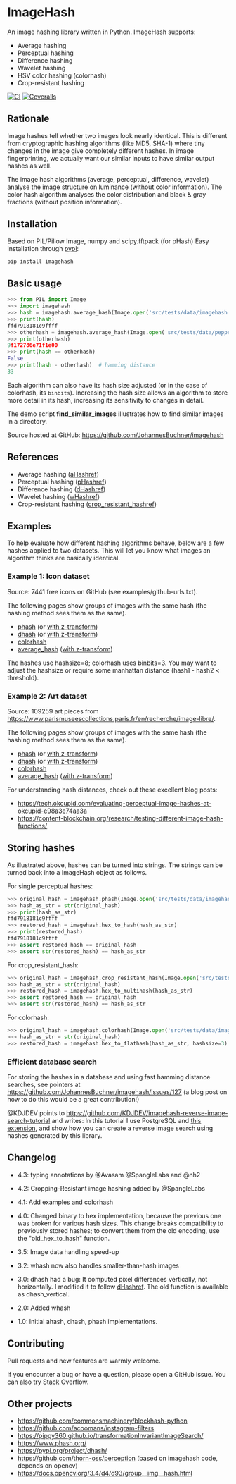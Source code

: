 # ImageHash

An image hashing library written in Python. ImageHash supports:

* Average hashing
* Perceptual hashing
* Difference hashing
* Wavelet hashing
* HSV color hashing (colorhash)
* Crop-resistant hashing

[![CI](https://github.com/JohannesBuchner/imagehash/actions/workflows/testing.yml/badge.svg)](https://github.com/JohannesBuchner/imagehash/actions/workflows/testing.yml) [![Coveralls](https://coveralls.io/repos/github/JohannesBuchner/imagehash/badge.svg)](https://coveralls.io/github/JohannesBuchner/imagehash)

## Rationale

Image hashes tell whether two images look nearly identical.
This is different from cryptographic hashing algorithms (like MD5, SHA-1)
where tiny changes in the image give completely different hashes. 
In image fingerprinting, we actually want our similar inputs to have
similar output hashes as well.

The image hash algorithms (average, perceptual, difference, wavelet)
analyse the image structure on luminance (without color information).
The color hash algorithm analyses the color distribution and 
black & gray fractions (without position information).

## Installation

Based on PIL/Pillow Image, numpy and scipy.fftpack (for pHash)
Easy installation through [pypi](https://pypi.python.org/pypi/ImageHash):

```bash
pip install imagehash
```

## Basic usage

```python
>>> from PIL import Image
>>> import imagehash
>>> hash = imagehash.average_hash(Image.open('src/tests/data/imagehash.png'))
>>> print(hash)
ffd7918181c9ffff
>>> otherhash = imagehash.average_hash(Image.open('src/tests/data/peppers.png'))
>>> print(otherhash)
9f172786e71f1e00
>>> print(hash == otherhash)
False
>>> print(hash - otherhash)  # hamming distance
33
```

Each algorithm can also have its hash size adjusted (or in the case of
colorhash, its `binbits`). Increasing the hash size allows an
algorithm to store more detail in its hash, increasing its sensitivity
to changes in detail.

The demo script **find_similar_images** illustrates how to find similar
images in a directory.

Source hosted at GitHub: https://github.com/JohannesBuchner/imagehash

## References

* Average hashing ([aHashref](https://www.hackerfactor.com/blog/index.php?/archives/432-Looks-Like-It.html))
* Perceptual hashing ([pHashref](https://www.hackerfactor.com/blog/index.php?/archives/432-Looks-Like-It.html))
* Difference hashing ([dHashref](https://www.hackerfactor.com/blog/index.php?/archives/529-Kind-of-Like-That.html))
* Wavelet hashing ([wHashref](https://fullstackml.com/wavelet-image-hash-in-python-3504fdd282b5))
* Crop-resistant hashing ([crop_resistant_hashref](https://ieeexplore.ieee.org/document/6980335))

## Examples

To help evaluate how different hashing algorithms behave, below are a few hashes applied
to two datasets. This will let you know what images an algorithm thinks are basically identical.

### Example 1: Icon dataset

Source: 7441 free icons on GitHub (see examples/github-urls.txt).

The following pages show groups of images with the same hash (the hashing method sees them as the same).

* [phash](https://johannesbuchner.github.io/imagehash/index3.html) (or [with z-transform](https://johannesbuchner.github.io/imagehash/index9.html))
* [dhash](https://johannesbuchner.github.io/imagehash/index4.html) (or [with z-transform](https://johannesbuchner.github.io/imagehash/index10.html))
* [colorhash](https://johannesbuchner.github.io/imagehash/index7.html)
* [average_hash](https://johannesbuchner.github.io/imagehash/index2.html) ([with z-transform](https://johannesbuchner.github.io/imagehash/index8.html))

The hashes use hashsize=8; colorhash uses binbits=3.
You may want to adjust the hashsize or require some manhattan distance (hash1 - hash2 < threshold).

### Example 2: Art dataset

Source: 109259 art pieces from https://www.parismuseescollections.paris.fr/en/recherche/image-libre/.

The following pages show groups of images with the same hash (the hashing method sees them as the same).

* [phash](https://johannesbuchner.github.io/imagehash/art3.html) (or [with z-transform](https://johannesbuchner.github.io/imagehash/art9.html))
* [dhash](https://johannesbuchner.github.io/imagehash/art4.html) (or [with z-transform](https://johannesbuchner.github.io/imagehash/art10.html))
* [colorhash](https://johannesbuchner.github.io/imagehash/art7.html)
* [average_hash](https://johannesbuchner.github.io/imagehash/art2.html) ([with z-transform](https://johannesbuchner.github.io/imagehash/art8.html))

For understanding hash distances, check out these excellent blog posts:
* https://tech.okcupid.com/evaluating-perceptual-image-hashes-at-okcupid-e98a3e74aa3a
* https://content-blockchain.org/research/testing-different-image-hash-functions/

## Storing hashes

As illustrated above, hashes can be turned into strings.
The strings can be turned back into a ImageHash object as follows.

For single perceptual hashes:

```python
>>> original_hash = imagehash.phash(Image.open('src/tests/data/imagehash.png'))
>>> hash_as_str = str(original_hash)
>>> print(hash_as_str)
ffd7918181c9ffff
>>> restored_hash = imagehash.hex_to_hash(hash_as_str)
>>> print(restored_hash)
ffd7918181c9ffff
>>> assert restored_hash == original_hash
>>> assert str(restored_hash) == hash_as_str
```

For crop_resistant_hash:

```python
>>> original_hash = imagehash.crop_resistant_hash(Image.open('src/tests/data/imagehash.png'), min_segment_size=500, segmentation_image_size=1000)
>>> hash_as_str = str(original_hash)
>>> restored_hash = imagehash.hex_to_multihash(hash_as_str)
>>> assert restored_hash == original_hash
>>> assert str(restored_hash) == hash_as_str
```

For colorhash:

```python
>>> original_hash = imagehash.colorhash(Image.open('src/tests/data/imagehash.png'), binbits=3)
>>> hash_as_str = str(original_hash)
>>> restored_hash = imagehash.hex_to_flathash(hash_as_str, hashsize=3)
```

### Efficient database search

For storing the hashes in a database and using fast hamming distance
searches, see pointers at https://github.com/JohannesBuchner/imagehash/issues/127
(a blog post on how to do this would be a great contribution!)

@KDJDEV points to https://github.com/KDJDEV/imagehash-reverse-image-search-tutorial and writes: 
In this tutorial I use PostgreSQL and [this extension](https://github.com/fake-name/pg-spgist_hamming), 
and show how you can create a reverse image search using hashes generated by this library.

## Changelog

* 4.3: typing annotations by @Avasam @SpangleLabs and @nh2

* 4.2: Cropping-Resistant image hashing added by @SpangleLabs

* 4.1: Add examples and colorhash

* 4.0: Changed binary to hex implementation, because the previous one was broken for various hash sizes. This change breaks compatibility to previously stored hashes; to convert them from the old encoding, use the "old_hex_to_hash" function.

* 3.5: Image data handling speed-up

* 3.2: whash now also handles smaller-than-hash images

* 3.0: dhash had a bug: It computed pixel differences vertically, not horizontally.
       I modified it to follow [dHashref](https://www.hackerfactor.com/blog/index.php?/archives/529-Kind-of-Like-That.html). The old function is available as dhash_vertical.

* 2.0: Added whash

* 1.0: Initial ahash, dhash, phash implementations.

## Contributing

Pull requests and new features are warmly welcome.

If you encounter a bug or have a question, please open a GitHub issue. You can also try Stack Overflow.

## Other projects

* https://github.com/commonsmachinery/blockhash-python
* https://github.com/acoomans/instagram-filters
* https://pippy360.github.io/transformationInvariantImageSearch/
* https://www.phash.org/
* https://pypi.org/project/dhash/
* https://github.com/thorn-oss/perception (based on imagehash code, depends on opencv)
* https://docs.opencv.org/3.4/d4/d93/group__img__hash.html
